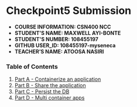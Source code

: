 # Checkpoint5 Submission

- **COURSE INFORMATION: CSN400 NCC**
- **STUDENT’S NAME: MAXWELL AYI-BONTE**
- **STUDENT'S NUMBER: 108455197** 
- **GITHUB USER_ID: 108455197-myseneca**
- **TEACHER’S NAME: ATOOSA NASIRI**

### Table of Contents
1. [Part A - Containerize an application](#header1)
2. [Part B - Share the application](#header2)
3. [Part C - Persist the DB](#header3)
4. [Part D - Multi container apps](#header4)

